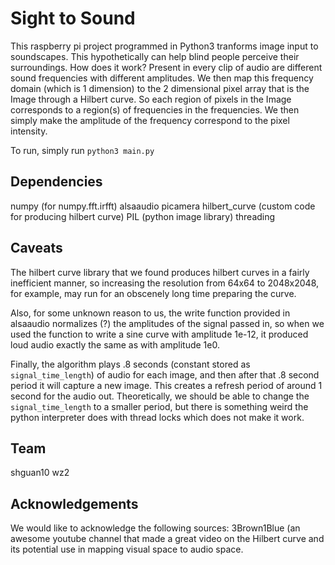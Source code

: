 # Sight to Sound
This raspberry pi project programmed in Python3 tranforms image input to soundscapes. This hypothetically can help blind people perceive their surroundings. How does it work? Present in every clip of audio are different sound frequencies with different amplitudes. We then map this frequency domain (which is 1 dimension) to the 2 dimensional pixel array that is the Image through a Hilbert curve. So each region of pixels in the Image corresponds to a region(s) of frequencies in the frequencies.
We then simply make the amplitude of the frequency correspond to the pixel intensity. 

To run, simply run `python3 main.py`

## Dependencies
numpy (for numpy.fft.irfft)
alsaaudio
picamera
hilbert_curve (custom code for producing hilbert curve)
PIL (python image library)
threading

## Caveats
The hilbert curve library that we found produces hilbert curves in a fairly inefficient manner, so increasing the resolution from 64x64 to 2048x2048, for example, may run for an obscenely long time preparing the curve.

Also, for some unknown reason to us, the write function provided in alsaaudio normalizes (?) the amplitudes of the signal passed in, so when we used the function to write a sine curve with amplitude 1e-12, it produced loud audio exactly the same as with amplitude 1e0.

Finally, the algorithm plays .8 seconds (constant stored as `signal_time_length`) of audio for each image, and then after that .8 second period it will capture a new image. This creates a refresh period of around 1 second for the audio out. Theoretically, we should be able to change the `signal_time_length` to a smaller period, but there is something weird the python interpreter does with thread locks which does not make it work.

## Team
shguan10
wz2

## Acknowledgements
We would like to acknowledge the following sources:
3Brown1Blue (an awesome youtube channel that made a great video on the Hilbert curve and its potential use in mapping visual space to audio space.

